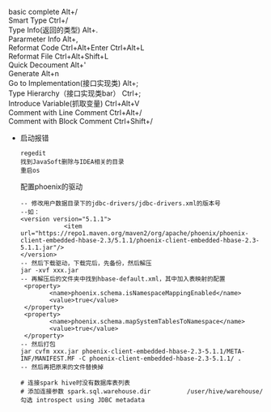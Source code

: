 basic complete                     Alt+/  
Smart Type                          Ctrl+/  
Type Info(返回的类型)            Alt+.  
Pararmeter Info                    Alt+,  
Reformat Code                    Ctrl+Alt+Enter Ctrl+Alt+L  
Reformat File                       Ctrl+Alt+Shift+L  
Quick Decoument                Alt+'  
Generate                             Alt+n  
Go to Implementation(接口实现类)         Alt+;  
Type Hierarchy（接口实现类bar）           Ctrl+;  
Introduce Variable(抓取变量)                  Ctrl+Alt+V  
Comment with Line Comment                                                   Ctrl+Alt+/  
Comment with Block Comment                                                     Ctrl+Shift+/ 



* 启动报错

  ```
  regedit
  找到JavaSoft删除与IDEA相关的目录
  重启os
  ```

  配置phoenix的驱动
  
  ```
  -- 修改用户数据目录下的jdbc-drivers/jdbc-drivers.xml的版本号
  --如：
  <version version="5.1.1">
              <item url="https://repo1.maven.org/maven2/org/apache/phoenix/phoenix-client-embedded-hbase-2.3/5.1.1/phoenix-client-embedded-hbase-2.3-5.1.1.jar"/>
  </version>
  -- 然后下载驱动，下载完后，先备份，然后解压 
  jar -xvf xxx.jar
  -- 再解压后的文件夹中找到hbase-default.xml，其中加入表映射的配置
   <property>
          <name>phoenix.schema.isNamespaceMappingEnabled</name>
          <value>true</value>
   </property>
   <property>
          <name>phoenix.schema.mapSystemTablesToNamespace</name>
          <value>true</value>
   </property>
  -- 然后打包 
  jar cvfm xxx.jar phoenix-client-embedded-hbase-2.3-5.1.1/META-INF/MANIFEST.MF -C phoenix-client-embedded-hbase-2.3-5.1.1/ .
  -- 然后再把原来的文件替换掉
  ```
  
  ```
  # 连接spark hive时没有数据库表列表
  # 添加连接参数 spark.sql.warehouse.dir          /user/hive/warehouse/
  勾选 introspect using JDBC metadata
  ```
  
  
  
  